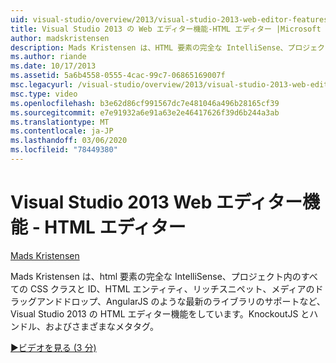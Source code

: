 ```yaml
---
uid: visual-studio/overview/2013/visual-studio-2013-web-editor-features-html-editor
title: Visual Studio 2013 の Web エディター機能-HTML エディター |Microsoft Docs
author: madskristensen
description: Mads Kristensen は、HTML 要素の完全な IntelliSense、プロジェクト内のすべての CSS クラスと ID を含む Visual Studio 2013 の HTML エディター機能を表示します。
ms.author: riande
ms.date: 10/17/2013
ms.assetid: 5a6b4558-0555-4cac-99c7-06865169007f
msc.legacyurl: /visual-studio/overview/2013/visual-studio-2013-web-editor-features-html-editor
msc.type: video
ms.openlocfilehash: b3e62d86cf991567dc7e481046a496b28165cf39
ms.sourcegitcommit: e7e91932a6e91a63e2e46417626f39d6b244a3ab
ms.translationtype: MT
ms.contentlocale: ja-JP
ms.lasthandoff: 03/06/2020
ms.locfileid: "78449380"
---
```

# <a name="visual-studio-2013-web-editor-features---html-editor"></a>Visual Studio 2013 Web エディター機能 - HTML エディター

[Mads Kristensen](https://github.com/madskristensen)

Mads Kristensen は、html 要素の完全な IntelliSense、プロジェクト内のすべての CSS クラスと ID、HTML エンティティ、リッチスニペット、メディアのドラッグアンドドロップ、AngularJS のような最新のライブラリのサポートなど、Visual Studio 2013 の HTML エディター機能をしています。KnockoutJS とハンドル、およびさまざまなメタタグ。

[&#9654;ビデオを見る (3 分)](https://channel9.msdn.com/Blogs/ASP-NET-Site-Videos/visual-studio-2013-web-editor-features-html-editor)
